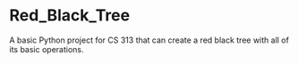 # Red_Black_Tree
A basic Python project for CS 313 that can create a red black tree with all of its basic operations.
